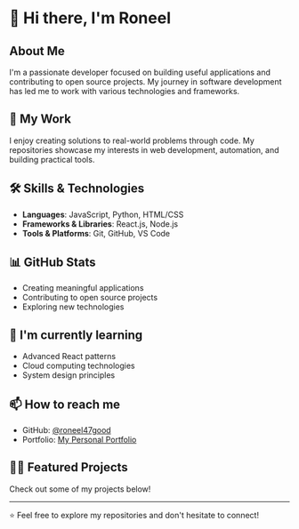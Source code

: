 # 👋 Hi there, I'm Roneel

## About Me
I'm a passionate developer focused on building useful applications and contributing to open source projects. My journey in software development has led me to work with various technologies and frameworks.

## 🔭 My Work
I enjoy creating solutions to real-world problems through code. My repositories showcase my interests in web development, automation, and building practical tools.

## 🛠️ Skills & Technologies
- **Languages**: JavaScript, Python, HTML/CSS
- **Frameworks & Libraries**: React.js, Node.js
- **Tools & Platforms**: Git, GitHub, VS Code

## 📊 GitHub Stats
- Creating meaningful applications
- Contributing to open source projects
- Exploring new technologies

## 🌱 I'm currently learning
- Advanced React patterns
- Cloud computing technologies
- System design principles

## 📫 How to reach me
- GitHub: [@roneel47good](https://github.com/roneel47good)
- Portfolio: [My Personal Portfolio](https://portfolio-virid-xi-69.vercel.app/)

## 👨‍💻 Featured Projects
Check out some of my projects below!

---

⭐️ Feel free to explore my repositories and don't hesitate to connect!
